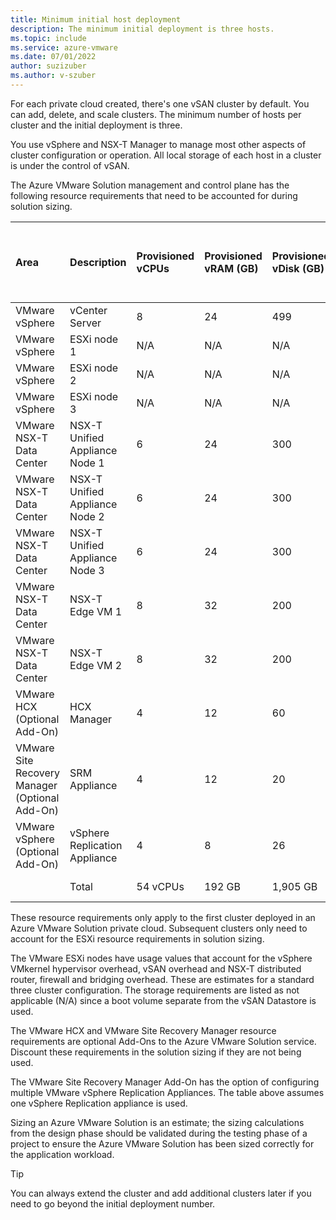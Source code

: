 ```yaml
---
title: Minimum initial host deployment 
description: The minimum initial deployment is three hosts. 
ms.topic: include
ms.service: azure-vmware
ms.date: 07/01/2022
author: suzizuber
ms.author: v-szuber
---
```


<!-- Used in plan-private-cloud-deployment.md and concepts-private-clouds-clusters.md -->

For each private cloud created, there's one vSAN cluster by default. You can add, delete, and scale clusters.  The minimum number of hosts per cluster and the initial deployment is three. 

You use vSphere and NSX-T Manager to manage most other aspects of cluster configuration or operation. All local storage of each host in a cluster is under the control of vSAN.

The Azure VMware Solution management and control plane has the following resource requirements that need to be accounted for during solution sizing.

| **Area** | **Description** | **Provisioned vCPUs** | **Provisioned vRAM (GB)** | **Provisioned vDisk (GB)** |  **Typical CPU Usage (GHz)** | **Typical vRAM Usage (GB)** | **Typical Raw vSAN Datastore Usage (GB)** |
| :-- | :-- | :-- | :-- | :-- | :-- | :-- | :-- |
| VMware vSphere | vCenter Server | 8 | 24 | 499 | 1.1 | 3.6 | 1020 |
| VMware vSphere | ESXi node 1 | N/A | N/A | N/A | 9.4 | 0.4 | N/A |
| VMware vSphere | ESXi node 2 | N/A | N/A | N/A | 9.4 | 0.4 | N/A |
| VMware vSphere | ESXi node 3 | N/A | N/A | N/A | 9.4 | 0.4 | N/A |
| VMware NSX-T Data Center | NSX-T Unified Appliance Node 1 | 6 | 24 | 300 | 5.5 | 8.5 | 613 |
| VMware NSX-T Data Center | NSX-T Unified Appliance Node 2 | 6 | 24 | 300 | 5.5 | 8.5 | 613 |
| VMware NSX-T Data Center | NSX-T Unified Appliance Node 3 | 6 | 24 | 300 | 5.5 | 8.5 | 613 |
| VMware NSX-T Data Center | NSX-T Edge VM 1 | 8 | 32 | 200 | 1.3 | 0.6 | 409 |
| VMware NSX-T Data Center | NSX-T Edge VM 2 | 8 | 32 | 200 | 1.3 | 0.6 | 409 |
| VMware HCX (Optional Add-On) | HCX Manager | 4 | 12 | 60 | 1 | 3.2 | 132 |
| VMware Site Recovery Manager (Optional Add-On) | SRM Appliance | 4 | 12 | 20 | 1 | 1 | 53 |
| VMware vSphere (Optional Add-On) | vSphere Replication Appliance | 4 | 8 | 26 | 4.3 | 2.2 | 62 |
| | Total | 54 vCPUs | 192 GB | 1,905 GB | 54.7 GHz | 37.9 GB | 3,924 GB |

These resource requirements only apply to the first cluster deployed in an Azure VMware Solution private cloud. Subsequent clusters only need to account for the ESXi resource requirements in solution sizing.

The VMware ESXi nodes have usage values that account for the vSphere VMkernel hypervisor overhead, vSAN overhead and NSX-T distributed router, firewall and bridging overhead. These are estimates for a standard three cluster configuration. The storage requirements are listed as not applicable (N/A) since a boot volume separate from the vSAN Datastore is used.

The VMware HCX and VMware Site Recovery Manager resource requirements are optional Add-Ons to the Azure VMware Solution service. Discount these requirements in the solution sizing if they are not being used.

The VMware Site Recovery Manager Add-On has the option of configuring multiple VMware vSphere Replication Appliances. The table above assumes one vSphere Replication appliance is used.

Sizing an Azure VMware Solution is an estimate; the sizing calculations from the design phase should be validated during the testing phase of a project to ensure the Azure VMware Solution has been sized correctly for the application workload.

>[!TIP]
>You can always extend the cluster and add additional clusters later if you need to go beyond the initial deployment number.
